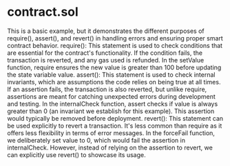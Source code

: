 # contract.sol
This is a basic example, but it demonstrates the different purposes of require(), assert(), and revert() in handling errors and ensuring proper smart contract behavior. 
require(): This statement is used to check conditions that are essential for the contract's functionality. If the condition fails, the transaction is reverted, and any gas used is refunded. In the setValue function, require ensures the new value is greater than 100 before updating the state variable value.
assert(): This statement is used to check internal invariants, which are assumptions the code relies on being true at all times. If an assertion fails, the transaction is also reverted, but unlike require, assertions are meant for catching unexpected errors during development and testing. In the internalCheck function, assert checks if value is always greater than 0 (an invariant we establish for this example). This assertion would typically be removed before deployment.
revert(): This statement can be used explicitly to revert a transaction. It's less common than require as it offers less flexibility in terms of error messages. In the forceFail function, we deliberately set value to 0, which would fail the assertion in internalCheck. However, instead of relying on the assertion to revert, we can explicitly use revert() to showcase its usage.
